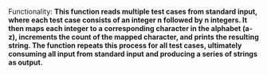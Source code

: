 Functionality: **This function reads multiple test cases from standard input, where each test case consists of an integer n followed by n integers. It then maps each integer to a corresponding character in the alphabet (a-z), increments the count of the mapped character, and prints the resulting string. The function repeats this process for all test cases, ultimately consuming all input from standard input and producing a series of strings as output.**